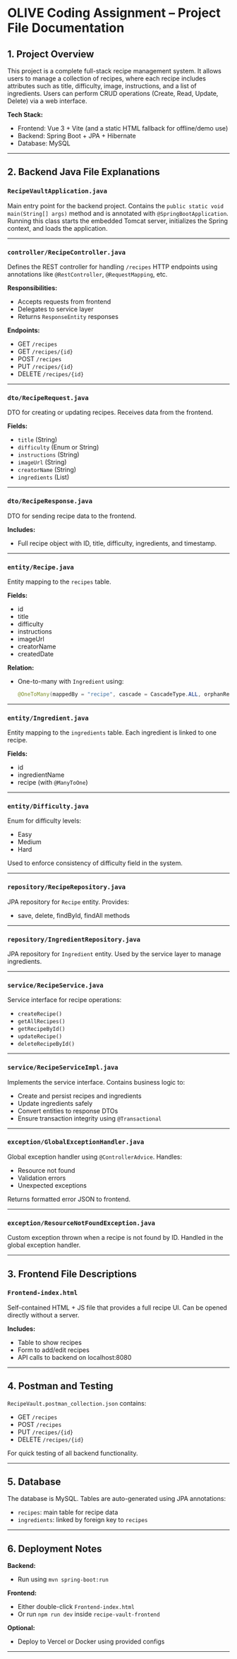 
# OLIVE Coding Assignment – Project File Documentation

## 1. Project Overview

This project is a complete full-stack recipe management system. It allows users to manage a collection of recipes, where each recipe includes attributes such as title, difficulty, image, instructions, and a list of ingredients. Users can perform CRUD operations (Create, Read, Update, Delete) via a web interface.

**Tech Stack:**
- Frontend: Vue 3 + Vite (and a static HTML fallback for offline/demo use)
- Backend: Spring Boot + JPA + Hibernate
- Database: MySQL

---

## 2. Backend Java File Explanations

### `RecipeVaultApplication.java`
Main entry point for the backend project. Contains the `public static void main(String[] args)` method and is annotated with `@SpringBootApplication`. Running this class starts the embedded Tomcat server, initializes the Spring context, and loads the application.

---

### `controller/RecipeController.java`
Defines the REST controller for handling `/recipes` HTTP endpoints using annotations like `@RestController`, `@RequestMapping`, etc.

**Responsibilities:**
- Accepts requests from frontend
- Delegates to service layer
- Returns `ResponseEntity` responses

**Endpoints:**
- GET `/recipes`
- GET `/recipes/{id}`
- POST `/recipes`
- PUT `/recipes/{id}`
- DELETE `/recipes/{id}`

---

### `dto/RecipeRequest.java`
DTO for creating or updating recipes. Receives data from the frontend.

**Fields:**
- `title` (String)
- `difficulty` (Enum or String)
- `instructions` (String)
- `imageUrl` (String)
- `creatorName` (String)
- `ingredients` (List<String>)

---

### `dto/RecipeResponse.java`
DTO for sending recipe data to the frontend.

**Includes:**
- Full recipe object with ID, title, difficulty, ingredients, and timestamp.

---

### `entity/Recipe.java`
Entity mapping to the `recipes` table.

**Fields:**
- id
- title
- difficulty
- instructions
- imageUrl
- creatorName
- createdDate

**Relation:**
- One-to-many with `Ingredient` using:
  ```java
  @OneToMany(mappedBy = "recipe", cascade = CascadeType.ALL, orphanRemoval = true)
  ```

---

### `entity/Ingredient.java`
Entity mapping to the `ingredients` table. Each ingredient is linked to one recipe.

**Fields:**
- id
- ingredientName
- recipe (with `@ManyToOne`)

---

### `entity/Difficulty.java`
Enum for difficulty levels:
- Easy
- Medium
- Hard

Used to enforce consistency of difficulty field in the system.

---

### `repository/RecipeRepository.java`
JPA repository for `Recipe` entity. Provides:
- save, delete, findById, findAll methods

---

### `repository/IngredientRepository.java`
JPA repository for `Ingredient` entity. Used by the service layer to manage ingredients.

---

### `service/RecipeService.java`
Service interface for recipe operations:

- `createRecipe()`
- `getAllRecipes()`
- `getRecipeById()`
- `updateRecipe()`
- `deleteRecipeById()`

---

### `service/RecipeServiceImpl.java`
Implements the service interface. Contains business logic to:

- Create and persist recipes and ingredients
- Update ingredients safely
- Convert entities to response DTOs
- Ensure transaction integrity using `@Transactional`

---

### `exception/GlobalExceptionHandler.java`
Global exception handler using `@ControllerAdvice`. Handles:

- Resource not found
- Validation errors
- Unexpected exceptions

Returns formatted error JSON to frontend.

---

### `exception/ResourceNotFoundException.java`
Custom exception thrown when a recipe is not found by ID. Handled in the global exception handler.

---

## 3. Frontend File Descriptions

### `Frontend-index.html`
Self-contained HTML + JS file that provides a full recipe UI. Can be opened directly without a server.

**Includes:**
- Table to show recipes
- Form to add/edit recipes
- API calls to backend on localhost:8080

---

## 4. Postman and Testing

`RecipeVault.postman_collection.json` contains:

- GET `/recipes`
- POST `/recipes`
- PUT `/recipes/{id}`
- DELETE `/recipes/{id}`

For quick testing of all backend functionality.

---

## 5. Database

The database is MySQL. Tables are auto-generated using JPA annotations:

- `recipes`: main table for recipe data
- `ingredients`: linked by foreign key to `recipes`

---

## 6. Deployment Notes

**Backend:**
- Run using `mvn spring-boot:run`

**Frontend:**
- Either double-click `Frontend-index.html`
- Or run `npm run dev` inside `recipe-vault-frontend`

**Optional:**
- Deploy to Vercel or Docker using provided configs

---


